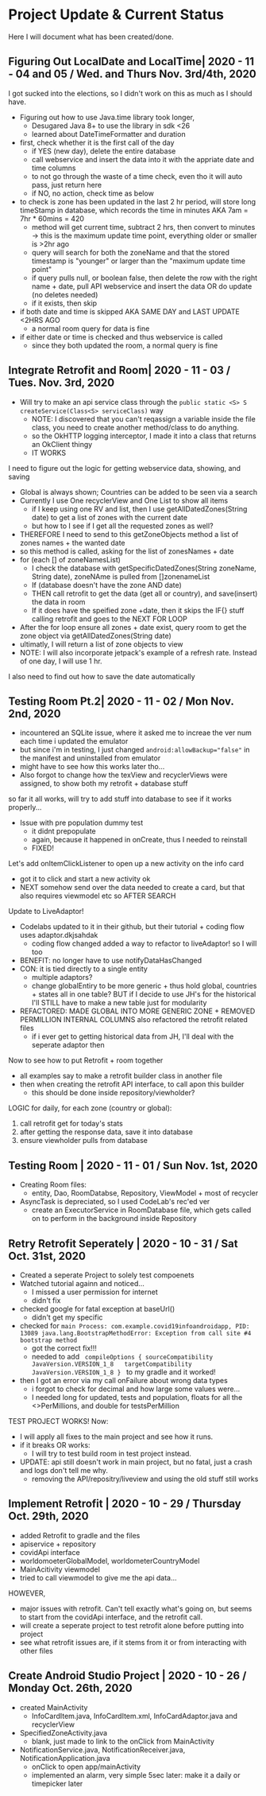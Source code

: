 # Project Update & Current Status
Here I will document what has been created/done.

## Figuring Out LocalDate and LocalTime| 2020 - 11 - 04 and 05 / Wed. and Thurs Nov. 3rd/4th, 2020
I got sucked into the elections, so I didn't work on this as much as I should have.

* Figuring out how to use Java.time library took longer,
  * Desugared Java 8+ to use the library in sdk <26
  * learned about DateTimeFormatter and duration
* first, check whether it is the first call of the day
  * if YES (new day), delete the entire database
  * call webservice and insert the data into it with the appriate date and time columns
  * to not go through the waste of a time check, even tho it will auto pass, just return here
  * if NO, no action, check time as below
* to check is zone has been updated in the last 2 hr period, will store long timeStamp in database, which records the time in minutes AKA 7am = 7hr * 60mins = 420
  * method will get current time, subtract 2 hrs, then convert to minutes -> this is the maximum update time point, everything older or smaller is >2hr ago
  * query will search for both the zoneName and that the stored timestamp is "younger" or larger than the "maximum update time point"
  * if query pulls null, or boolean false, then delete the row with the right name + date, pull API webservice and insert the data OR do update (no deletes needed) 
  * if it exists, then skip
* if both date and time is skipped AKA SAME DAY and LAST UPDATE <2HRS AGO
  * a normal room query for data is fine
* if either date or time is checked and thus webservice is called
  * since they both updated the room, a normal query is fine


## Integrate Retrofit and Room| 2020 - 11 - 03 / Tues. Nov. 3rd, 2020
* Will try to make an api service class through the ``` public static <S> S createService(Class<S> serviceClass) ``` way
  * NOTE: I discovered that you can't reqassign a variable inside the file class, you need to create another method/class to do anything.
  * so the OkHTTP logging interceptor, I made it into a class that returns an OkClient thingy
  * IT WORKS
  
I need to figure out the logic for getting webservice data, showing, and saving
* Global is always shown; Countries can be added to be seen via a search
* Currently I use One recyclerView and One List to show all items
  * if I keep using one RV and list, then I use getAllDatedZones(String date) to get a list of zones with the current date
  * but how to I see if I get all the requested zones as well?
* THEREFORE I need to send to this getZoneObjects method a list of zones names + the wanted date
* so this method is called, asking for the list of zonesNames + date
* for (each [] of zoneNamesList)
  *  I check the database with getSpecificDatedZones(String zoneName, String date), zoneNAme is pulled from []zonenameList
  *  If (database doesn't have the zone AND date)
  *  THEN call retrofit to get the data (get all or country), and save(insert) the data in room
  *  If it does have the speified zone +date, then it skips the IF{} stuff calling retrofit and goes to the NEXT FOR LOOP
*  After the for loop ensure all zones + date exist, query room to get the zone object via getAllDatedZones(String date)
* ultimatly, I will return a list of zone objects to view
* NOTE: I will also incorporate jetpack's example of a refresh rate. Instead of one day, I will use 1 hr.

I also need to find out how to save the date automatically

## Testing Room Pt.2| 2020 - 11 - 02 / Mon Nov. 2nd, 2020
*  incountered an SQLite issue, where it asked me to increae the ver num each time i updated the emulator
  * but since i'm in testing, I just changed ```android:allowBackup="false"``` in the manifest and uninstalled from emulator
  * might have to see how this works later tho...
* Also forgot to change how the texView and recyclerViews were assigned, to show both my retrofit + database stuff

so far it all works, will try to add stuff into database to see if it works properly...

* Issue with pre population dummy test
  * it didnt prepopulate
  * again, because it happened in onCreate, thus I needed to reinstall
  * FIXED!
  
Let's add onItemClickListener to open up a new activity on the info card
* got it to click and start a new activity ok
* NEXT somehow send over the data needed to create a card, but that also requires viewmodel etc so AFTER SEARCH

Update to LiveAdaptor!
* Codelabs updated to it in their github, but their tutorial + coding flow uses adaptor.dkjsahdak
  * coding flow changed added a way to refactor to liveAdaptor! so I will too
* BENEFIT: no longer have to use notifyDataHasChanged
* CON: it is tied directly to a single entity
  * multiple adaptors?
  * change globalEntiry to be more generic + thus hold global, countries + states all in one table? BUT if I decide to use JH's for the historical I'll STILL have to make a new table just for modularity
* REFACTORED: MADE GLOBAL INTO MORE GENERIC ZONE + REMOVED PERMILLION INTERNAL COLUMNS also refactored the retrofit related files
  * if i ever get to getting historical data from JH, I'll deal with the seperate adaptor then

Now to see how to put Retrofit + room together
* all examples say to make a retrofit builder class in another file
* then when creating the retrofit API interface, to call apon this builder
  * this should be done inside repository/viewholder?
  
LOGIC for daily, for each zone (country or global):
1) call retrofit get for today's stats
2) after getting the response data, save it into database
3) ensure viewholder pulls from database


## Testing Room | 2020 - 11 - 01 / Sun Nov. 1st, 2020
* Creating Room files:
  * entity, Dao, RoomDatabse, Repository, ViewModel + most of recycler
* AsyncTask is depreciated, so I used CodeLab's rec'ed ver
  * create an ExecutorService in RoomDatabase file, which gets called on to perform in the background inside Repository

## Retry Retrofit Seperately | 2020 - 10 - 31 / Sat Oct. 31st, 2020
* Created a seperate Project to solely test compoenets
* Watched tutorial againn and noticed...
  * I missed a user permission for internet
  * didn't fix
* checked google for fatal exception at baseUrl()
  * didn't get my specific
* checked for ``` main Process: com.example.covid19infoandroidapp, PID: 13089 java.lang.BootstrapMethodError: Exception from call site #4 bootstrap method ```
  * got the correct fix!!!
   * needed to add ```  compileOptions { sourceCompatibility JavaVersion.VERSION_1_8   targetCompatibility JavaVersion.VERSION_1_8 }  ``` to my gradle and it worked!
* then I got an error via my call onFailure about wrong data types
  * i forgot to check for decimal and how large some values were... 
  * I needed long for updated, tests and population, floats for all the <>PerMillions, and double for testsPerMillion

TEST PROJECT WORKS! Now:
* I will apply all fixes to the main project and see how it runs.
* if it breaks OR works:
  * I will try to test build room in test project instead.
* UPDATE: api still doesn't work in main project, but no fatal, just a crash and logs don't tell me why.
  * removing the API/repositry/liveview and using the old stuff still works

## Implement Retrofit | 2020 - 10 - 29 / Thursday Oct. 29th, 2020
* added Retrofit to gradle and the files
 * apiservice + repository
 * covidApi interface
 * worldomoeterGlobalModel, worldometerCountryModel
 * MainAcitivity viewmodel
 * tried to call viewmodel to give me the api data...
 
HOWEVER, 
* major issues with retrofit. Can't tell exactly what's going on, but seems to start from the covidApi interface, and the retrofit call.
* will create a seperate project to test retrofit alone before putting into project
 * see what retrofit issues are, if it stems from it or from interacting with other files
 
## Create Android Studio Project | 2020 - 10 - 26 / Monday Oct. 26th, 2020
* created MainActivity
  * InfoCardItem.java, InfoCardItem.xml, InfoCardAdaptor.java and recyclerView
* SpecifiedZoneActivity.java
  * blank, just made to link to the onClick from MainActivity
* NotificationService.java, NotificationReceiver.java, NotificationApplication.java
  * onClick to open app/mainActivity 
  * implemented an alarm, very simple 5sec later: make it a daily or timepicker later
